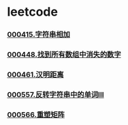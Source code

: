 # leetcode


### []()
### [000415.字符串相加](https://github.com/vjudge/leetcode/tree/master/000401-000600/000415.字符串相加)
### []()
### [000448.找到所有数组中消失的数字](https://github.com/vjudge/leetcode/tree/master/000401-000600/000448.找到所有数组中消失的数字)
### []()
### [000461.汉明距离](https://github.com/vjudge/leetcode/tree/master/000401-000600/000461.汉明距离)
### []()
### [000557.反转字符串中的单词III](https://github.com/vjudge/leetcode/tree/master/000401-000600/000557.反转字符串中的单词III)
### []()
### [000566.重塑矩阵](https://github.com/vjudge/leetcode/tree/master/000401-000600/000566.重塑矩阵)
### []()
